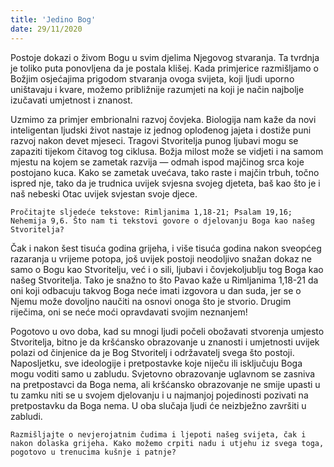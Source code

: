 ```yaml
---
title: 'Jedino Bog'
date: 29/11/2020
---
```


Postoje dokazi o živom Bogu u svim djelima Njegovog stvaranja. Ta tvrdnja je toliko puta ponovljena da je postala klišej. Kada primjerice razmišljamo o Božjim osjećajima prigodom stvaranja ovoga svijeta, koji ljudi uporno uništavaju i kvare, možemo približnije razumjeti na koji je način najbolje izučavati umjetnost i znanost.

Uzmimo za primjer embrionalni razvoj čovjeka. Biologija nam kaže da novi inteligentan ljudski život nastaje iz jednog oplođenog jajeta i dostiže puni razvoj nakon devet mjeseci. Tragovi Stvoritelja punog ljubavi mogu se zapaziti tijekom čitavog tog ciklusa. Božja milost može se vidjeti i na samom mjestu na kojem se zametak razvija — odmah ispod majčinog srca koje postojano kuca. Kako se zametak uvećava, tako raste i majčin trbuh, točno ispred nje, tako da je trudnica uvijek svjesna svojeg djeteta, baš kao što je i naš nebeski Otac uvijek svjestan svoje djece.

`Pročitajte sljedeće tekstove: Rimljanima 1,18-21; Psalam 19,16; Nehemija 9,6. Što nam ti tekstovi govore o djelovanju Boga kao našeg Stvoritelja?`

Čak i nakon šest tisuća godina grijeha, i više tisuća godina nakon sveopćeg razaranja u vrijeme potopa, još uvijek postoji neodoljivo snažan dokaz ne samo o Bogu kao Stvoritelju, već i o sili, ljubavi i čovjekoljublju tog Boga kao našeg Stvoritelja. Tako je snažno to što Pavao kaže u Rimljanima 1,18-21 da oni koji odbacuju takvog Boga neće imati izgovora u dan suda, jer se o Njemu može dovoljno naučiti na osnovi onoga što je stvorio. Drugim riječima, oni se neće moći opravdavati svojim neznanjem!

Pogotovo u ovo doba, kad su mnogi ljudi počeli obožavati stvorenja umjesto Stvoritelja, bitno je da kršćansko obrazovanje u znanosti i umjetnosti uvijek polazi od činjenice da je Bog Stvoritelj i održavatelj svega što postoji. Naposljetku, sve ideologije i pretpostavke koje niječu ili isključuju Boga mogu voditi samo u zabludu. Svjetovno obrazovanje uglavnom se zasniva na pretpostavci da Boga nema, ali kršćansko obrazovanje ne smije upasti u tu zamku niti se u svojem djelovanju i u najmanjoj pojedinosti pozivati na pretpostavku da Boga nema. U oba slučaja ljudi će neizbježno završiti u zabludi.

`Razmišljajte o nevjerojatnim čudima i ljepoti našeg svijeta, čak i nakon dolaska grijeha. Kako možemo crpiti nadu i utjehu iz svega toga, pogotovo u trenucima kušnje i patnje?`